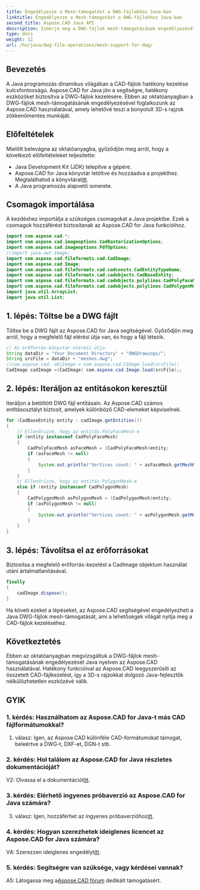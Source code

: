 ```yaml
---
title: Engedélyezze a Mesh-támogatást a DWG-fájlokhoz Java-ban
linktitle: Engedélyezze a Mesh-támogatást a DWG-fájlokhoz Java-ban
second_title: Aspose.CAD Java API
description: Ismerje meg a DWG-fájlok mesh-támogatásának engedélyezését Java nyelven az Aspose.CAD segítségével. Lépésről lépésre útmutató a zökkenőmentes 3D-s rajzkezeléshez. #Javaprogramozás #CADFiles
type: docs
weight: 12
url: /hu/java/dwg-file-operations/mesh-support-for-dwg/
---
```

## Bevezetés

A Java programozás dinamikus világában a CAD-fájlok hatékony kezelése kulcsfontosságú. Aspose.CAD for Java jön a segítségre, hatékony eszközöket biztosítva a DWG-fájlok kezelésére. Ebben az oktatóanyagban a DWG-fájlok mesh-támogatásának engedélyezésével foglalkozunk az Aspose.CAD használatával, amely lehetővé teszi a bonyolult 3D-s rajzok zökkenőmentes munkáját.

## Előfeltételek

Mielőtt belevágna az oktatóanyagba, győződjön meg arról, hogy a következő előfeltételeket teljesítette:
- Java Development Kit (JDK) telepítve a gépére.
-  Aspose.CAD for Java könyvtár letöltve és hozzáadva a projekthez. Megtalálhatod a könyvtárat[itt](https://releases.aspose.com/cad/java/).
- A Java programozás alapvető ismerete.

## Csomagok importálása

A kezdéshez importálja a szükséges csomagokat a Java projektbe. Ezek a csomagok hozzáférést biztosítanak az Aspose.CAD for Java funkcióihoz.

```java
import com.aspose.cad.*;
import com.aspose.cad.imageoptions.CadRasterizationOptions;
import com.aspose.cad.imageoptions.PdfOptions;
//import java.awt.Image;
import com.aspose.cad.fileformats.cad.CadImage;
import com.aspose.cad.Image;
import com.aspose.cad.fileformats.cad.cadconsts.CadEntityTypeName;
import com.aspose.cad.fileformats.cad.cadobjects.CadBaseEntity;
import com.aspose.cad.fileformats.cad.cadobjects.polylines.CadPolyFaceMesh;
import com.aspose.cad.fileformats.cad.cadobjects.polylines.CadPolygonMesh;
import java.util.ArrayList;
import java.util.List;

```

## 1. lépés: Töltse be a DWG fájlt

Töltse be a DWG fájlt az Aspose.CAD for Java segítségével. Győződjön meg arról, hogy a megfelelő fájl elérési útja van, és hogy a fájl létezik.

```java
// Az erőforrás-könyvtár elérési útja.
String dataDir = "Your Document Directory" + "DWGDrawings/";
String srcFile = dataDir + "meshes.dwg";
//com.aspose.cad. objImage = com.aspose.cad.CImage.load(srcFile);
CadImage cadImage =(CadImage) com.aspose.cad.Image.load(srcFile);;
```

## 2. lépés: Iteráljon az entitásokon keresztül

Iteráljon a betöltött DWG fájl entitásain. Az Aspose.CAD számos entitásosztályt biztosít, amelyek különböző CAD-elemeket képviselnek.

```java
for (CadBaseEntity entity : cadImage.getEntities())
{
    // Ellenőrizze, hogy az entitás PolyFaceMesh-e
    if (entity instanceof CadPolyFaceMesh)
    {
        CadPolyFaceMesh asFaceMesh = (CadPolyFaceMesh)entity;
        if (asFaceMesh != null)
        {
            System.out.println("Vertices count: " + asFaceMesh.getMeshMVertexCount());
        }
    }
    // Ellenőrizze, hogy az entitás PolygonMesh-e
    else if (entity instanceof CadPolygonMesh)
    {
        CadPolygonMesh asPolygonMesh = (CadPolygonMesh)entity;
        if (asPolygonMesh != null)
        {
            System.out.println("Vertices count: " + asPolygonMesh.getMeshMVertexCount());
        }
    }
}
```

## 3. lépés: Távolítsa el az erőforrásokat

Biztosítsa a megfelelő erőforrás-kezelést a CadImage objektum használat utáni ártalmatlanításával.

```java
finally
{
    cadImage.dispose();
}
```

Ha követi ezeket a lépéseket, az Aspose.CAD segítségével engedélyezheti a Java DWG-fájlok mesh-támogatását, ami a lehetőségek világát nyitja meg a CAD-fájlok kezeléséhez.

## Következtetés

Ebben az oktatóanyagban megvizsgáltuk a DWG-fájlok mesh-támogatásának engedélyezését Java nyelven az Aspose.CAD használatával. Hatékony funkcióival az Aspose.CAD leegyszerűsíti az összetett CAD-fájlkezelést, így a 3D-s rajzokkal dolgozó Java-fejlesztők nélkülözhetetlen eszközévé válik.

## GYIK

### 1. kérdés: Használhatom az Aspose.CAD for Java-t más CAD fájlformátumokkal?

1. válasz: Igen, az Aspose.CAD különféle CAD-formátumokat támogat, beleértve a DWG-t, DXF-et, DGN-t stb.

### 2. kérdés: Hol találom az Aspose.CAD for Java részletes dokumentációját?

 V2: Olvassa el a dokumentációt[itt](https://reference.aspose.com/cad/java/).

### 3. kérdés: Elérhető ingyenes próbaverzió az Aspose.CAD for Java számára?

 3. válasz: Igen, hozzáférhet az ingyenes próbaverzióhoz[itt](https://releases.aspose.com/).

### 4. kérdés: Hogyan szerezhetek ideiglenes licencet az Aspose.CAD for Java számára?

 V4: Szerezzen ideiglenes engedélyt[itt](https://purchase.aspose.com/temporary-license/).

### 5. kérdés: Segítségre van szüksége, vagy kérdései vannak?

A5: Látogassa meg a[Aspose.CAD fórum](https://forum.aspose.com/c/cad/19) dedikált támogatásért.